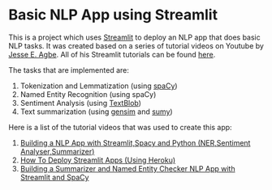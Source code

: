 # Basic NLP App using Streamlit

This is a project which uses [Streamlit](https://docs.streamlit.io/) to deploy an NLP app that does basic NLP tasks. It was created based on a series of tutorial videos on Youtube by [Jesse E. Agbe](https://github.com/Jcharis/). All of his Streamlit tutorials can be found [here](https://www.youtube.com/playlist?list=PLJ39kWiJXSixyRMcn3lrbv8xI8ZZoYNZU). 

The tasks that are implemented are:
1. Tokenization and Lemmatization (using [spaCy](https://spacy.io/usage))
2. Named Entity Recognition (using spaCy)
3. Sentiment Analysis (using [TextBlob](https://textblob.readthedocs.io/en/dev/))
4. Text summarization (using [gensim](https://radimrehurek.com/gensim/auto_examples/index.html) and  [sumy](https://github.com/miso-belica/sumy))

Here is a list of the tutorial videos that was used to create this app:
1. [Building a NLP App with Streamlit,Spacy and Python (NER,Sentiment Analyser,Summarizer)](https://youtu.be/6acv9LL6gHg)
2. [How To Deploy Streamlit Apps (Using Heroku)](https://youtu.be/skpiLtEN3yk)
3. [Building a Summarizer and Named Entity Checker NLP App with Streamlit and SpaCy](https://youtu.be/ftySGn13k8w)